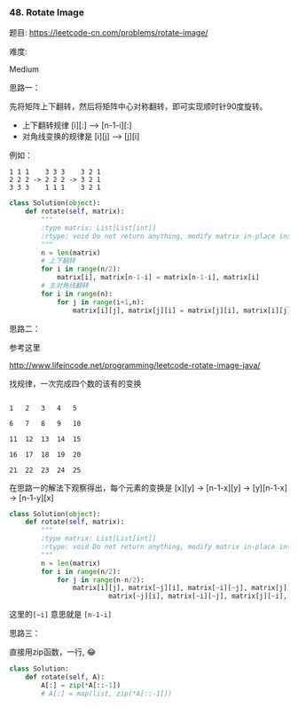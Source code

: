 ### 48. Rotate Image


题目:
<https://leetcode-cn.com/problems/rotate-image/>


难度:

Medium




思路一：


先将矩阵上下翻转，然后将矩阵中心对称翻转，即可实现顺时针90度旋转。


- 上下翻转规律 [i][:] --> [n-1-i][:]
- 对角线变换的规律是 [i][j] --> [j][i]


例如：
```
1 1 1    3 3 3    3 2 1
2 2 2 -> 2 2 2 -> 3 2 1
3 3 3    1 1 1    3 2 1
```


```python
class Solution(object):
    def rotate(self, matrix):
        """
        :type matrix: List[List[int]]
        :rtype: void Do not return anything, modify matrix in-place instead.
        """
        n = len(matrix)
        # 上下翻转
        for i in range(n/2):
            matrix[i], matrix[n-1-i] = matrix[n-1-i], matrix[i]
        # 主对角线翻转
        for i in range(n):
            for j in range(i+1,n):
                matrix[i][j], matrix[j][i] = matrix[j][i], matrix[i][j]
```


思路二：

参考这里

<http://www.lifeincode.net/programming/leetcode-rotate-image-java/>

找规律，一次完成四个数的该有的变换

```

1 	2 	3 	4 	5 					

6 	7 	8 	9 	10 	

11 	12 	13 	14 	15 	

16 	17 	18 	19 	20 	

21 	22 	23 	24 	25 

```

在思路一的解法下观察得出，每个元素的变换是 [x][y] -> [n-1-x][y] -> [y][n-1-x] -> [n-1-y][x]


```python
class Solution(object):
    def rotate(self, matrix):
        """
        :type matrix: List[List[int]]
        :rtype: void Do not return anything, modify matrix in-place instead.
        """
        n = len(matrix)
        for i in range(n/2):
            for j in range(n-n/2):
                matrix[i][j], matrix[~j][i], matrix[~i][~j], matrix[j][~i] = \
                         matrix[~j][i], matrix[~i][~j], matrix[j][~i], matrix[i][j]
```
这里的```[~i]``` 意思就是 ```[n-1-i]```

思路三：

直接用zip函数，一行, 😂

```python
class Solution:
    def rotate(self, A):
        A[:] = zip(*A[::-1])
        # A[:] = map(list, zip(*A[::-1]))
```





